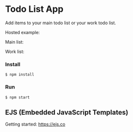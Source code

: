 # Todo List App

Add items to your main todo list or your work todo list.

Hosted example:

Main list:

Work list:

### Install

    $ npm install

### Run

    $ npm start

## EJS (Embedded JavaScript Templates)

Getting started: https://ejs.co

